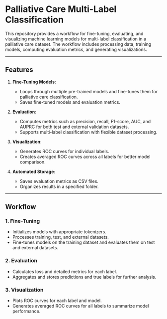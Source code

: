 # Palliative Care Multi-Label Classification

This repository provides a workflow for fine-tuning, evaluating, and visualizing machine learning models for multi-label classification in a palliative care dataset. The workflow includes processing data, training models, computing evaluation metrics, and generating visualizations.

---

## Features

1. **Fine-Tuning Models**:
   - Loops through multiple pre-trained models and fine-tunes them for palliative care classification.
   - Saves fine-tuned models and evaluation metrics.

2. **Evaluation**:
   - Computes metrics such as precision, recall, F1-score, AUC, and AUPRC for both test and external validation datasets.
   - Supports multi-label classification with flexible dataset processing.

3. **Visualization**:
   - Generates ROC curves for individual labels.
   - Creates averaged ROC curves across all labels for better model comparison.

4. **Automated Storage**:
   - Saves evaluation metrics as CSV files.
   - Organizes results in a specified folder.

---

## Workflow

### 1. Fine-Tuning
- Initializes models with appropriate tokenizers.
- Processes training, test, and external datasets.
- Fine-tunes models on the training dataset and evaluates them on test and external datasets.

### 2. Evaluation
- Calculates loss and detailed metrics for each label.
- Aggregates and stores predictions and true labels for further analysis.

### 3. Visualization
- Plots ROC curves for each label and model.
- Generates averaged ROC curves for all labels to summarize model performance.


